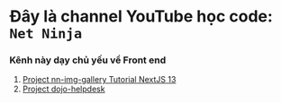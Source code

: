 # Đây là channel YouTube học code: `Net Ninja`

### Kênh này dạy chủ yếu về Front end

1. [Project nn-img-gallery Tutorial NextJS 13](https://bom.so/gcgtBh)
2. [Project dojo-helpdesk](https://bom.so/zgvk2r)
